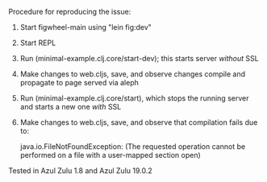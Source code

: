 Procedure for reproducing the issue:

1. Start figwheel-main using "lein fig:dev"
2. Start REPL
3. Run (minimal-example.clj.core/start-dev); this starts server *without* SSL
4. Make changes to web.cljs, save, and observe changes compile and propagate to page served via aleph
5. Run (minimal-example.clj.core/start), which stops the running server and starts a new one *with* SSL
6. Make changes to web.cljs, save, and observe that compilation fails due to:


    java.io.FileNotFoundException: (The requested operation cannot be performed on a file with a user-mapped section open)

Tested in Azul Zulu 1.8 and Azul Zulu 19.0.2
